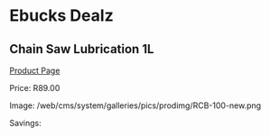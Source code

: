 
# Ebucks Dealz
## Chain Saw Lubrication 1L
[Product Page](https://www.ebucks.com/web/shop/productSelected.do?prodId=1200606234&catId=717342768)

Price: R89.00

Image: /web/cms/system/galleries/pics/prodimg/RCB-100-new.png

Savings: 


	